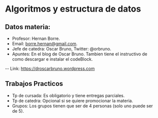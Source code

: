 # Algoritmos y estructura de datos

## Datos materia:
- Profesor: Hernan Borre.
- Email: borre.hernan@gmail.com.
- Jefe de catedra: Oscar Bruno, Twitter: @orbruno.
- Apuntes: En el blog de Oscar Bruno. Tambien tiene el instructivo de como descargar e instalar el codeBlock.

-- Link: https://droscarbruno.wordpress.com

## Trabajos Practicos
- Tp de cursada: Es obligatorio y tiene entregas parciales.
- Tp de catedra: Opcional si se quiere promocionar la materia.
- Grupos: Los grupos tienen que ser de 4 personas (solo uno puede ser de 5).
